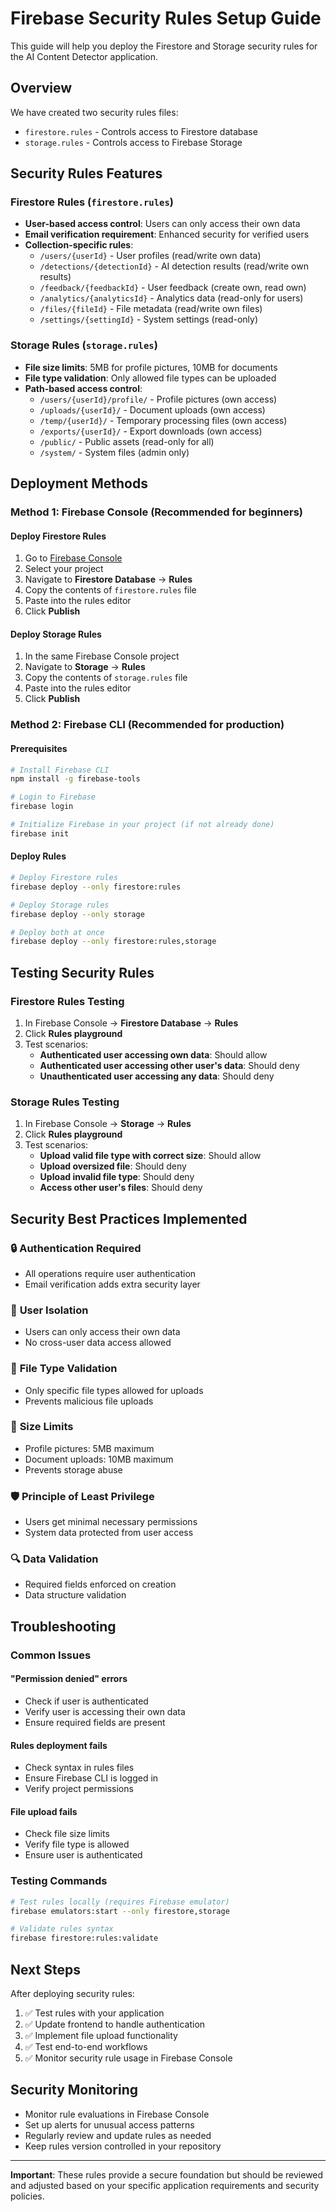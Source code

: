 # Firebase Security Rules Setup Guide

This guide will help you deploy the Firestore and Storage security rules for the AI Content Detector application.

## Overview

We have created two security rules files:
- `firestore.rules` - Controls access to Firestore database
- `storage.rules` - Controls access to Firebase Storage

## Security Rules Features

### Firestore Rules (`firestore.rules`)
- **User-based access control**: Users can only access their own data
- **Email verification requirement**: Enhanced security for verified users
- **Collection-specific rules**:
  - `/users/{userId}` - User profiles (read/write own data)
  - `/detections/{detectionId}` - AI detection results (read/write own results)
  - `/feedback/{feedbackId}` - User feedback (create own, read own)
  - `/analytics/{analyticsId}` - Analytics data (read-only for users)
  - `/files/{fileId}` - File metadata (read/write own files)
  - `/settings/{settingId}` - System settings (read-only)

### Storage Rules (`storage.rules`)
- **File size limits**: 5MB for profile pictures, 10MB for documents
- **File type validation**: Only allowed file types can be uploaded
- **Path-based access control**:
  - `/users/{userId}/profile/` - Profile pictures (own access)
  - `/uploads/{userId}/` - Document uploads (own access)
  - `/temp/{userId}/` - Temporary processing files (own access)
  - `/exports/{userId}/` - Export downloads (own access)
  - `/public/` - Public assets (read-only for all)
  - `/system/` - System files (admin only)

## Deployment Methods

### Method 1: Firebase Console (Recommended for beginners)

#### Deploy Firestore Rules
1. Go to [Firebase Console](https://console.firebase.google.com/)
2. Select your project
3. Navigate to **Firestore Database** → **Rules**
4. Copy the contents of `firestore.rules` file
5. Paste into the rules editor
6. Click **Publish**

#### Deploy Storage Rules
1. In the same Firebase Console project
2. Navigate to **Storage** → **Rules**
3. Copy the contents of `storage.rules` file
4. Paste into the rules editor
5. Click **Publish**

### Method 2: Firebase CLI (Recommended for production)

#### Prerequisites
```bash
# Install Firebase CLI
npm install -g firebase-tools

# Login to Firebase
firebase login

# Initialize Firebase in your project (if not already done)
firebase init
```

#### Deploy Rules
```bash
# Deploy Firestore rules
firebase deploy --only firestore:rules

# Deploy Storage rules
firebase deploy --only storage

# Deploy both at once
firebase deploy --only firestore:rules,storage
```

## Testing Security Rules

### Firestore Rules Testing
1. In Firebase Console → **Firestore Database** → **Rules**
2. Click **Rules playground**
3. Test scenarios:
   - **Authenticated user accessing own data**: Should allow
   - **Authenticated user accessing other user's data**: Should deny
   - **Unauthenticated user accessing any data**: Should deny

### Storage Rules Testing
1. In Firebase Console → **Storage** → **Rules**
2. Click **Rules playground**
3. Test scenarios:
   - **Upload valid file type with correct size**: Should allow
   - **Upload oversized file**: Should deny
   - **Upload invalid file type**: Should deny
   - **Access other user's files**: Should deny

## Security Best Practices Implemented

### 🔒 **Authentication Required**
- All operations require user authentication
- Email verification adds extra security layer

### 👤 **User Isolation**
- Users can only access their own data
- No cross-user data access allowed

### 📁 **File Type Validation**
- Only specific file types allowed for uploads
- Prevents malicious file uploads

### 📏 **Size Limits**
- Profile pictures: 5MB maximum
- Document uploads: 10MB maximum
- Prevents storage abuse

### 🛡️ **Principle of Least Privilege**
- Users get minimal necessary permissions
- System data protected from user access

### 🔍 **Data Validation**
- Required fields enforced on creation
- Data structure validation

## Troubleshooting

### Common Issues

#### "Permission denied" errors
- Check if user is authenticated
- Verify user is accessing their own data
- Ensure required fields are present

#### Rules deployment fails
- Check syntax in rules files
- Ensure Firebase CLI is logged in
- Verify project permissions

#### File upload fails
- Check file size limits
- Verify file type is allowed
- Ensure user is authenticated

### Testing Commands
```bash
# Test rules locally (requires Firebase emulator)
firebase emulators:start --only firestore,storage

# Validate rules syntax
firebase firestore:rules:validate
```

## Next Steps

After deploying security rules:
1. ✅ Test rules with your application
2. ✅ Update frontend to handle authentication
3. ✅ Implement file upload functionality
4. ✅ Test end-to-end workflows
5. ✅ Monitor security rule usage in Firebase Console

## Security Monitoring

- Monitor rule evaluations in Firebase Console
- Set up alerts for unusual access patterns
- Regularly review and update rules as needed
- Keep rules version controlled in your repository

---

**Important**: These rules provide a secure foundation but should be reviewed and adjusted based on your specific application requirements and security policies.